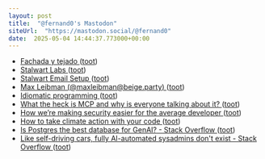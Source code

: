 ```yaml
---
layout: post
title:  "@fernand0's Mastodon"
siteUrl:  "https://mastodon.social/@fernand0"
date:  2025-05-04 14:44:37.773000+00:00
---
```

*  [Fachada y tejado ](https://www.flickr.com/photos/fernand0/54463773634) ([toot](https://mastodon.social/@fernand0/114450096309589480))
*  [Stalwart Labs ](https://github.com/stalwartlab) ([toot](https://mastodon.social/@fernand0/114449965865615848))
*  [Stalwart Email Setup   ](https://blog.webb.page/2025-04-30-stalwart-tips-n-tricks.txt) ([toot](https://mastodon.social/@fernand0/114449868913796673))
*  [Max Leibman (@maxleibman@beige.party) ](https://beige.party/@maxleibman/11444179073046454) ([toot](https://mastodon.social/@fernand0/114449713084010872))
*  [Idiomatic programming ](https://reprog.wordpress.com/2025/04/16/idiomatic-programming) ([toot](https://mastodon.social/@fernand0/114449585409390596))
*  [What the heck is MCP and why is everyone talking about it? ](https://github.blog/ai-and-ml/llms/what-the-heck-is-mcp-and-why-is-everyone-talking-about-it) ([toot](https://mastodon.social/@fernand0/114449334207455161))
*  [How we’re making security easier for the average developer ](https://github.blog/security/application-security/how-were-making-security-easier-for-the-average-developer) ([toot](https://mastodon.social/@fernand0/114449136980719056))
*  [How to take climate action with your code ](https://github.blog/open-source/social-impact/how-to-take-climate-action-with-your-code) ([toot](https://mastodon.social/@fernand0/114448841484375000))
*  [Is Postgres the best database for GenAI? - Stack Overflow ](https://stackoverflow.blog/2025/03/07/is-postgres-the-best-database-for-genai) ([toot](https://mastodon.social/@fernand0/114448565560545752))
*  [Like self-driving cars, fully AI-automated sysadmins don't exist - Stack Overflow ](https://stackoverflow.blog/2025/04/14/like-self-driving-cars-fully-ai-automated-sysadmins-don-t-exist) ([toot](https://mastodon.social/@fernand0/114447012757690952))
